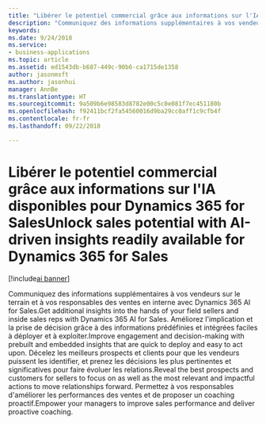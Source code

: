 ```yaml
---
title: "Libérer le potentiel commercial grâce aux informations sur l'IA disponibles pour Dynamics 365 for Sales"
description: "Communiquez des informations supplémentaires à vos vendeurs sur le terrain et à vos responsables des ventes en interne avec Dynamics 365 AI for Sales"
keywords: 
ms.date: 9/24/2018
ms.service:
- business-applications
ms.topic: article
ms.assetid: ed1543db-b687-449c-90b6-ca1715de1358
author: jasonmsft
ms.author: jasonhui
manager: AnnBe
ms.translationtype: HT
ms.sourcegitcommit: 9a509b6e98583d8782e00c5c0e081f7ec451180b
ms.openlocfilehash: f92411bcf2fa54560016d9ba29cc0aff1c9cfb4f
ms.contentlocale: fr-fr
ms.lasthandoff: 09/22/2018

---
```


# <a name="unlock-sales-potential-with-ai-driven-insights-readily-available-for-dynamics-365-for-sales"></a><span data-ttu-id="dcea1-103">Libérer le potentiel commercial grâce aux informations sur l'IA disponibles pour Dynamics 365 for Sales</span><span class="sxs-lookup"><span data-stu-id="dcea1-103">Unlock sales potential with AI-driven insights readily available for Dynamics 365 for Sales</span></span>

[!include[ai banner](../includes/ai.md)] 

<span data-ttu-id="dcea1-104">Communiquez des informations supplémentaires à vos vendeurs sur le terrain et à vos responsables des ventes en interne avec Dynamics 365 AI for Sales.</span><span class="sxs-lookup"><span data-stu-id="dcea1-104">Get additional insights into the hands of your field sellers and inside sales reps with Dynamics 365 AI for Sales.</span></span> <span data-ttu-id="dcea1-105">Améliorez l'implication et la prise de décision grâce à des informations prédéfinies et intégrées faciles à déployer et à exploiter.</span><span class="sxs-lookup"><span data-stu-id="dcea1-105">Improve engagement and decision-making with prebuilt and embedded insights that are quick to deploy and easy to act upon.</span></span> <span data-ttu-id="dcea1-106">Décelez les meilleurs prospects et clients pour que les vendeurs puissent les identifier, et prenez les décisions les plus pertinentes et significatives pour faire évoluer les relations.</span><span class="sxs-lookup"><span data-stu-id="dcea1-106">Reveal the best prospects and customers for sellers to focus on as well as the most relevant and impactful actions to move relationships forward.</span></span> <span data-ttu-id="dcea1-107">Permettez à vos responsables d'améliorer les performances des ventes et de proposer un coaching proactif.</span><span class="sxs-lookup"><span data-stu-id="dcea1-107">Empower your managers to improve sales performance and deliver proactive coaching.</span></span> 

